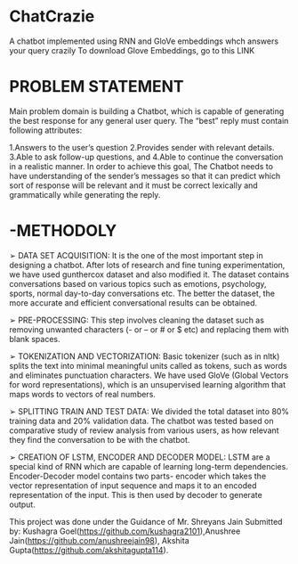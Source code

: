 # ChatCrazie

A chatbot implemented using RNN and GloVe embeddings whch answers your query crazily 
To download Glove Embeddings, go to this LINK 

# PROBLEM STATEMENT 
Main problem domain is building a Chatbot, which is capable of generating the best response for any general user query. The “best” reply must contain following attributes:

1.Answers to the user’s question
2.Provides sender with relevant details.
3.Able to ask follow-up questions, and
4.Able to continue the conversation in a realistic manner. In order to achieve this goal, The Chatbot needs to have understanding of the sender’s messages so that it can predict which sort of response will be relevant and it must be correct lexically and grammatically while generating the reply.

# -METHODOLY
➢ DATA SET ACQUISITION: It is the one of the most important step in designing a chatbot. After lots of research and fine tuning experimentation, we have used gunthercox dataset and also modified it. The dataset contains conversations based on various topics such as emotions, psychology, sports, normal day-to-day conversations etc. The better the dataset, the more accurate and efficient conversational results can be obtained.

➢ PRE-PROCESSING: This step involves cleaning the dataset such as removing unwanted characters (- or – or # or $ etc) and replacing them with blank spaces.

➢ TOKENIZATION AND VECTORIZATION: Basic tokenizer (such as in nltk) splits the text into minimal meaningful units called as tokens, such as words and eliminates punctuation characters. We have used GloVe (Global Vectors for word representations), which is an unsupervised learning algorithm that maps words to vectors of real numbers.

➢ SPLITTING TRAIN AND TEST DATA: We divided the total dataset into 80% training data and 20% validation data. The chatbot was tested based on comparative study of review analysis from various users, as how relevant they find the conversation to be with the chatbot.

➢ CREATION OF LSTM, ENCODER AND DECODER MODEL: LSTM are a special kind of RNN which are capable of learning long-term dependencies. Encoder-Decoder model contains two parts- encoder which takes the vector representation of input sequence and maps it to an encoded representation of the input. This is then used by decoder to generate output.

This project was done under the Guidance of Mr. Shreyans Jain Submitted by: Kushagra Goel(https://github.com/kushagra2101),Anushree Jain(https://github.com/anushreejain98), Akshita Gupta(https://github.com/akshitagupta114).
